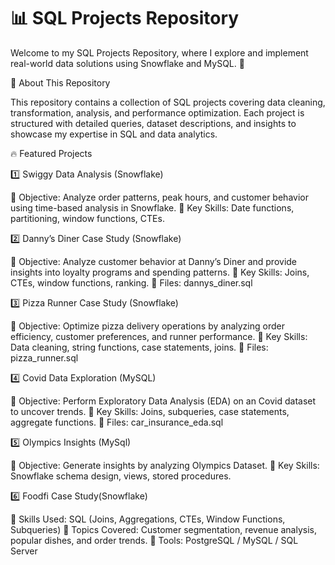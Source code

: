# 📊 SQL Projects Repository

Welcome to my SQL Projects Repository, where I explore and implement real-world data solutions using Snowflake and MySQL. 🚀

📌 About This Repository

This repository contains a collection of SQL projects covering data cleaning, transformation, analysis, and performance optimization. Each project is structured with detailed queries, dataset descriptions, and insights to showcase my expertise in SQL and data analytics.

🔥 Featured Projects

1️⃣ Swiggy Data Analysis (Snowflake)

📌 Objective: Analyze order patterns, peak hours, and customer behavior using time-based analysis in Snowflake.
🔹 Key Skills: Date functions, partitioning, window functions, CTEs.

2️⃣ Danny’s Diner Case Study (Snowflake)

📌 Objective: Analyze customer behavior at Danny’s Diner and provide insights into loyalty programs and spending patterns.
🔹 Key Skills: Joins, CTEs, window functions, ranking.
📂 Files: dannys_diner.sql

3️⃣  Pizza Runner Case Study (Snowflake)

📌 Objective: Optimize pizza delivery operations by analyzing order efficiency, customer preferences, and runner performance.
🔹 Key Skills: Data cleaning, string functions, case statements, joins.
📂 Files: pizza_runner.sql

4️⃣ Covid Data Exploration (MySQL)

📌 Objective: Perform Exploratory Data Analysis (EDA) on an Covid dataset to uncover trends.
🔹 Key Skills: Joins, subqueries, case statements, aggregate functions.
📂 Files: car_insurance_eda.sql

5️⃣ Olympics Insights (MySql)

📌 Objective: Generate insights by analyzing Olympics Dataset.
🔹 Key Skills: Snowflake schema design, views, stored procedures.
  
6️⃣ Foodfi Case Study(Snowflake)

🔹 Skills Used: SQL (Joins, Aggregations, CTEs, Window Functions, Subqueries)
🔹 Topics Covered: Customer segmentation, revenue analysis, popular dishes, and order trends.
🔹 Tools: PostgreSQL / MySQL / SQL Server
